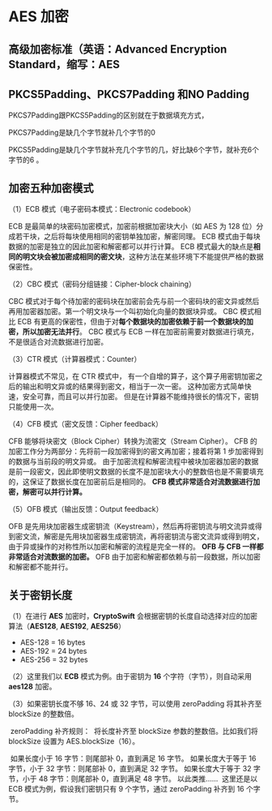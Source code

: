 

# AES 加密



## 高级加密标准（英语：Advanced Encryption Standard，缩写：AES



## PKCS5Padding、PKCS7Padding 和NO Padding

PKCS7Padding跟PKCS5Padding的区别就在于数据填充方式，

PKCS7Padding是缺几个字节就补几个字节的0

PKCS5Padding是缺几个字节就补充几个字节的几，好比缺6个字节，就补充6个字节的6 。



## 加密五种加密模式

（1）ECB 模式（电子密码本模式：Electronic codebook）

ECB 是最简单的块密码加密模式，加密前根据加密块大小（如 AES 为 128 位）分成若干块，之后将每块使用相同的密钥单独加密，解密同理。
ECB 模式由于每块数据的加密是独立的因此加密和解密都可以并行计算。
ECB 模式最大的缺点是**相同的明文块会被加密成相同的密文块**，这种方法在某些环境下不能提供严格的数据保密性。

（2）CBC 模式（密码分组链接：Cipher-block chaining）

CBC 模式对于每个待加密的密码块在加密前会先与前一个密码块的密文异或然后再用加密器加密。第一个明文块与一个叫初始化向量的数据块异或。
CBC 模式相比 ECB 有更高的保密性，但由于对**每个数据块的加密依赖于前一个数据块的加密，所以加密无法并行**。
CBC 模式与 ECB 一样在加密前需要对数据进行填充，不是很适合对流数据进行加密。 


（3）CTR 模式（计算器模式：Counter）

计算器模式不常见，在 CTR 模式中， 有一个自增的算子，这个算子用密钥加密之后的输出和明文异或的结果得到密文，相当于一次一密。
这种加密方式简单快速，安全可靠，而且可以并行加密。
但是在计算器不能维持很长的情况下，密钥只能使用一次。


（4）CFB 模式（密文反馈：Cipher feedback）

CFB 能够将块密文（Block Cipher）转换为流密文（Stream Cipher）。
CFB 的加密工作分为两部分：先将前一段加密得到的密文再加密；接着将第 1 步加密得到的数据与当前段的明文异或。
由于加密流程和解密流程中被块加密器加密的数据是前一段密文，因此即使明文数据的长度不是加密块大小的整数倍也是不需要填充的，这保证了数据长度在加密前后是相同的。
**CFB 模式非常适合对流数据进行加密，解密可以并行计算。**


（5）OFB 模式（输出反馈：Output feedback）

OFB 是先用块加密器生成密钥流（Keystream），然后再将密钥流与明文流异或得到密文流，解密是先用块加密器生成密钥流，再将密钥流与密文流异或得到明文，由于异或操作的对称性所以加密和解密的流程是完全一样的。
**OFB 与 CFB 一样都非常适合对流数据的加密。**
OFB 由于加密和解密都依赖与前一段数据，所以加密和解密都不能并行。

## 关于密钥长度

（1）在进行 **AES** 加密时，**CryptoSwift** 会根据密钥的长度自动选择对应的加密算法（**AES128**, **AES192**, **AES256**）

- AES-128 = 16 bytes
- AES-192 = 24 bytes
- AES-256 = 32 bytes

（2）这里我们以 **ECB** 模式为例。由于密钥为 **16** 个字符（字节），则自动采用 **aes128** 加密。

（3）如果密钥长度不够 16、24 或 32 字节，可以使用 zeroPadding 将其补齐至 blockSize 的整数倍。

​	zeroPadding 补齐规则：
​	将长度补齐至 blockSize 参数的整数倍。比如我们将 blockSize 设置为 AES.blockSize（16）。

​	如果长度小于 16 字节：则尾部补 0，直到满足 16 字节。
​	如果长度大于等于 16 字节，小于 32 字节：则尾部补 0，直到满足 32 字节。
​	如果长度大于等于 32 字节，小于 48 字节：则尾部补 0，直到满足 48 字节。 以此类推......
​	这里还是以 ECB 模式为例，假设我们密钥只有 9 个字节，通过 zeroPadding 补齐到 16 个字节。

